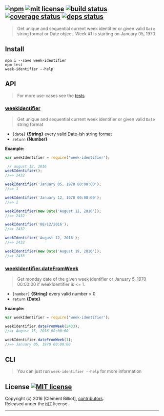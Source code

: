 ## [![npm][npmjs-img]][npmjs-url] [![mit license][license-img]][license-url] [![build status][travis-img]][travis-url] [![coverage status][coveralls-img]][coveralls-url] [![deps status][daviddm-img]][daviddm-url]

> Get unique and sequential current week identifier or given valid `Date` string format or Date object.
Week #1 is starting on January 05, 1970.

## Install
```
npm i --save week-identifier
npm test
week-identifier --help
```


## API
> For more use-cases see the [tests](./test.js)

### [weekIdentifier](./index.js#L50)
> Get unique and sequential current week identifier or given valid `Date` string format

- `[date]` **{String}** every valid Date-ish string format
- `return` **{Number}**

**Example:**

```js
var weekIdentifier = require('week-identifier');

 // august 12, 2016
weekIdentifier();
//=> 2432

weekIdentifier('January 05, 1970 00:00:00');
//=> 1

weekIdentifier('January 12, 1970 00:00:00');
//=> 2

weekIdentifier(new Date('August 12, 2016'));
//=> 2432

weekIdentifier('08/12/2016');
//=> 2432

weekIdentifier('August 12, 2016');
//=> 2432

weekIdentifier(new Date('August 19, 2016'));
//=> 2433

```

### [weekIdentifier.dateFromWeek](./index.js#L86)
> Get monday date of the given week identifier or January 5, 1970 00:00:00 if weekIdentifier is <= 1.

- `[number]` **{String}** every valid number > 0
- `return` **{Date}**

**Example:**

```js
var weekIdentifier = require('week-identifier');

weekIdentifier.dateFromWeek(2433);
//=> August 15, 2016 00:00:00

weekIdentifier.dateFromWeek(1);
//=> January 05, 1970 00:00:00

```

## CLI
> You can just run `week-identifier --help` for more information


## License [![MIT license][license-img]][license-url]
Copyright (c) 2016 [Clément Billiot], [contributors][contrib-graf].  
Released under the [`MIT`][license-url] license.


[npmjs-url]: http://npm.im/week-identifier
[npmjs-img]: https://img.shields.io/npm/v/week-identifier.svg?style=flat&label=week-identifier

[coveralls-url]: https://coveralls.io/r/throll/week-identifier?branch=master
[coveralls-img]: https://img.shields.io/coveralls/throll/week-identifier.svg?style=flat

[license-url]: https://github.com/throll/week-identifier/blob/master/license.md
[license-img]: https://img.shields.io/badge/license-MIT-blue.svg?style=flat

[travis-url]: https://travis-ci.org/throll/week-identifier
[travis-img]: https://img.shields.io/travis/throll/week-identifier.svg?style=flat

[daviddm-url]: https://david-dm.org/throll/week-identifier
[daviddm-img]: https://img.shields.io/david/dev/throll/week-identifier.svg?style=flat

[author-github]: https://github.com/throll

[contrib-graf]: https://github.com/throll/week-identifier/graphs/contributors

***
